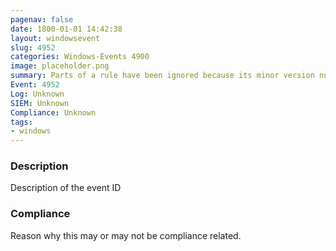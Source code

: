 ```yaml
---
pagenav: false
date: 1800-01-01 14:42:38
layout: windowsevent
slug: 4952
categories: Windows-Events 4900
image: placeholder.png
summary: Parts of a rule have been ignored because its minor version number was not recognized by Windows Firewall
Event: 4952
Log: Unknown
SIEM: Unknown
Compliance: Unknown
tags:
- windows
---
```


### Description

Description of the event ID

### Compliance

Reason why this may or may not be compliance related.
